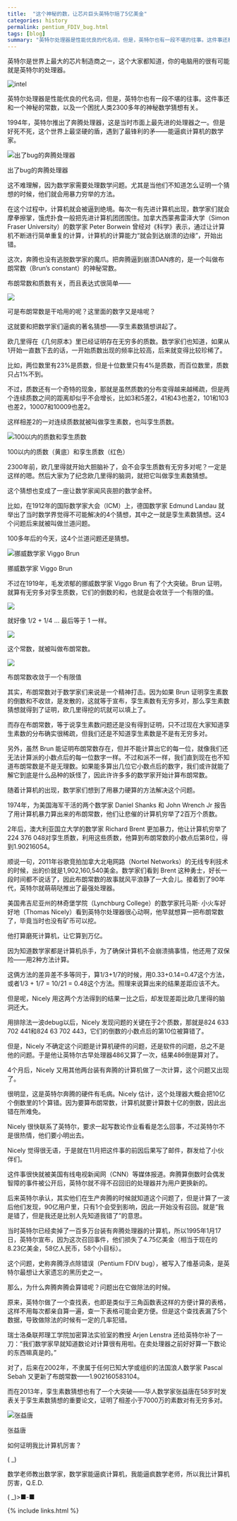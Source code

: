 ```yaml
---
title:  "这个神秘的数，让芯片巨头英特尔赔了5亿美金"
categories: history
permalink: pentium_FDIV_bug.html
tags: [blog]
summary: "英特尔处理器是性能优良的代名词，但是，英特尔也有一段不堪的往事。这件事还和一个神秘的常数，以及一个困扰人类2300多年的神秘数学猜想有关。"
---
```


英特尔是世界上最大的芯片制造商之一，这个大家都知道，你的电脑用的很有可能就是英特尔的处理器。

![intel](/images/blogs/intel_logo.png)

英特尔处理器是性能优良的代名词，但是，英特尔也有一段不堪的往事。这件事还和一个神秘的常数，以及一个困扰人类2300多年的神秘数学猜想有关。

1994年，英特尔推出了奔腾处理器，这是当时市面上最先进的处理器之一。但是好死不死，这个世界上最坚硬的盾，遇到了最锋利的矛——能逼疯计算机的数学家。

![出了bug的奔腾处理器](/images/blogs/intel_pentium_bug.jpg)

出了bug的奔腾处理器

这不难理解，因为数学家需要处理数学问题。尤其是当他们不知道怎么证明一个猜想的时候，他们就会用暴力穷举的方法。

在这个过程中，计算机就会被逼到绝境。每次一有先进计算机出现，数学家们就会摩拳擦掌，饿虎扑食一般把先进计算机团团围住。加拿大西蒙弗雷泽大学（Simon Fraser University）的数学家 Peter Borwein 曾经对《科学》表示，通过让计算机不断进行简单重复的计算，计算机的计算能力“就会到达崩溃的边缘”，开始出错。

这次，奔腾也没有逃脱数学家的魔爪。把奔腾逼到崩溃DAN疼的，是一个叫做布朗常数（Brun’s constant）的神秘常数。

布朗常数和质数有关，而且表达式很简单——

![](/images/blogs/Brun_001.png)

可是布朗常数是干哈用的呢？这里面的数字又是啥呢？

这就要和把数学家们逼疯的著名猜想——孪生素数猜想讲起了。

欧几里得在《几何原本》里已经证明存在无穷多的质数。数学家们也知道，如果从1开始一直数下去的话，一开始质数出现的频率比较高，后来就变得比较珍稀了。

比如，两位数里有23%是质数，但是十位数里只有4%是质数，而百位数里，质数只占1%不到。

不过，质数还有一个奇特的现象，那就是虽然质数的分布变得越来越稀疏，但是两个连续质数之间的距离却似乎不会增长，比如3和5差2，41和43也差2，101和103也差2，10007和10009也差2。

这样相差2的一对连续质数就被叫做孪生素数，也叫孪生质数。

![100以内的质数和孪生质数](/images/blogs/prime_number_100.jpg)

100以内的质数（黄底）和孪生质数（红色）

2300年前，欧几里得就开始大胆脑补了，会不会孪生质数有无穷多对呢？一定是这样的嗯。然后大家为了纪念欧几里得的脑洞，就把它叫做孪生素数猜想。

这个猜想也变成了一座让数学家闻风丧胆的数学金杯。

比如，在1912年的国际数学家大会（ICM）上，德国数学家 Edmund Landau 就举出了当时数学界觉得不可能解决的4个猜想，其中之一就是孪生素数猜想。这4个问题后来就被叫做兰道问题。

100多年后的今天，这4个兰道问题还是猜想。

![挪威数学家 Viggo Brun](/images/blogs/Viggo_Brun.jpg)

挪威数学家 Viggo Brun

不过在1919年，毛发浓郁的挪威数学家 Viggo Brun 有了个大突破。Brun 证明，就算有无穷多对孪生质数，它们的倒数的和，也就是会收敛于一个有限的值。

![](/images/blogs/Brun_002.png)

就好像 1/2 + 1/4 … 最后等于 1 一样。

![](/images/blogs/Brun_constant_1.png)

这个常数，就被叫做布朗常数。

![](/images/blogs/Brun_constant_2.png)

布朗常数收敛于一个有限值

其实，布朗常数对于数学家们来说是一个精神打击。因为如果 Brun 证明孪生素数的倒数和不收敛，是发散的，这就等于宣布，孪生素数有无穷多对，那么孪生素数猜想就得到了证明，欧几里得挖的坑就可以填上了。

而存在布朗常数，等于说孪生素数问题还是没有得到证明，只不过现在大家知道孪生素数的分布确实很稀疏，但我们还是不知道孪生素数是不是有无穷多对。

另外，虽然 Brun 能证明布朗常数存在，但并不能计算出它的每一位，就像我们还无法计算派的小数点后的每一位数字一样。不过和派不一样，我们直到现在也不知道布朗常数是不是无理数。如果能多算出几位它小数点后的数字，我们或许就能了解它到底是什么品种的妖怪了，因此许许多多的数学家开始计算布朗常数。

随着计算机的出现，数学家们想到了用暴力硬算的方法解决这个问题。

1974年，为美国海军干活的两个数学家 Daniel Shanks 和 John Wrench Jr 报告了用计算机暴力算出来的布朗常数，他们让悲催的计算机穷举了2百万个质数。

2年后，澳大利亚国立大学的数学家 Richard Brent 更加暴力，他让计算机穷举了224 376 048对孪生质数，利用这些质数，他算到布朗常数的小数点后第8位，得到1.90216054。

顺说一句，2011年谷歌竞拍加拿大北电网路（Nortel Networks）的无线专利技术的时候，出的价就是1,902,160,540美金。数学家们看到 Brent 这种勇士，好长一段时间都不说话了，因此布朗常数的故事就风平浪静了一大会儿。接着到了90年代，英特尔就萌萌哒推出了最强处理器。

美国弗吉尼亚州的林奇堡学院（Lynchburg College）的数学家托马斯· 小火车好好地（Thomas Nicely）看到英特尔处理器很心动啊，他早就想算一把布朗常数了，毕竟当时也没有矿币可以挖。

他打算磨死计算机，让它算到万亿。

因为知道数学家都是计算机杀手，为了确保计算机不会崩溃搞事情，他还用了双保险——用2种方法计算。

这俩方法的差异差不多等同于，算1/3+1/7的时候，用0.33+0.14=0.47这个方法，或者1/3 + 1/7 = 10/21 = 0.48这个方法。照理来说算出来的结果差距应该不大。

但是呢，Nicely 用这两个方法得到的结果一比之后，却发现差距比欧几里得的脑洞还大。

用排除法一波debug以后，Nicely 发现问题的关键在于2个质数，那就是824 633 702 441和824 63 702 443，它们的倒数的小数点后的第10位被算错了。

但是，Nicely 不确定这个问题是计算机硬件的问题，还是软件的问题，总之不是他的问题。于是他让英特尔古早处理器486又算了一次，结果486倒是算对了。

4个月后，Nicely 又用其他两台装有奔腾的计算机做了一次计算，这个问题又出现了。

很明显，这是英特尔奔腾的硬件有毛病。Nicely 估计，这个处理器大概会把10亿个倒数里的1个算错。因为要算布朗常数，计算机就要计算数十亿的倒数，因此出错在所难免。

Nicely 很快联系了英特尔，要求一起写数论作业看看是怎么回事，不过英特尔不是很热情，他们要小明出去。

Nicely 觉得很无语，于是就在11月把这件事的前因后果写了邮件，群发给了小伙伴们。

这件事很快就被美国有线电视新闻网（CNN）等媒体报道。奔腾算倒数时会偶发智障的事件被公开后，英特尔就不得不召回旧的处理器并为用户更换新的。

后来英特尔承认，其实他们在生产奔腾的时候就知道这个问题了，但是计算了一波后他们发现，90亿用户里，只有1个会受到影响，因此一开始没有召回。就是“我是错了，但是我还是比别人先知道我错了”的意思。

当时英特尔已经卖掉了一百多万台装有奔腾处理器的计算机，所以1995年1月17日，英特尔宣布，因为这次召回事件，他们损失了4.75亿美金（相当于现在的8.23亿美金，58亿人民币，58个小目标）。

这个问题，史称奔腾浮点除错误（Pentium FDIV bug），被写入了维基词条，是英特尔最想让大家遗忘的黑历史之一。

那么，为什么奔腾奔腾会算错呢？问题出在它做除法的时候。

原来，英特尔做了一个查找表，也即是类似于三角函数表这样的方便计算的表格，这样不用每次都亲自算一遍，查一下表格可能会更方便。但是这个查找表漏了5个数据，导致做除法的时候有一定的几率犯错。

瑞士洛桑联邦理工学院加密算法实验室的教授 Arjen Lenstra 还给英特尔补了一刀：“我们数学家早就知道数论对计算很有用啦。在卖处理器之前好好算一下数论的东西嘛真是的。”

对了，后来在2002年，不隶属于任何已知大学或组织的法国浪人数学家 Pascal Sebah 又更新了布朗常数——1.902160583104。

而在2013年，孪生素数猜想也有了一个大突破——华人数学家张益唐在58岁时发表关于孪生素数猜想的重要论文，证明了相差小于7000万的素数对有无穷多对。

![张益唐](/images/blogs/zhangyitang.jpg)

张益唐

如何证明我比计算机厉害？

( _)

数学老师教出数学家，数学家能逼疯计算机，我能逼疯数学老师，所以我比计算机厉害，Q.E.D.

( _)>■-■

{% include links.html %}
